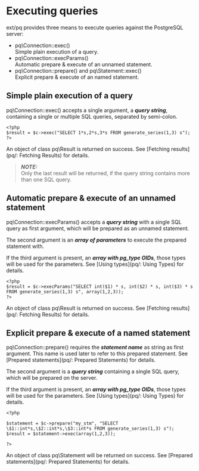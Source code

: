 # Executing queries

ext/pq provides three means to execute queries against the PostgreSQL server:

* pq\Connection::exec()  
  Simple plain execution of a query.
* pq\Connection::execParams()  
  Automatic prepare & execute of an unnamed statement.
* pq\Connection::prepare() and pq\Statement::exec()  
  Explicit prepare & execute of an named statement.


## Simple plain execution of a query

pq\Connection::exec() accepts a single argument, a ***query string***, containing a single or multiple SQL queries, separated by semi-colon.  

	<?php
	$result = $c->exec("SELECT 1*s,2*s,3*s FROM generate_series(1,3) s");
	?>

An object of class pq\Result is returned on success. See [Fetching results](pq/: Fetching Results) for details.

> ***NOTE:***  
> Only the last result will be returned, if the query string contains more than one SQL query.


## Automatic prepare & execute of an unnamed statement

pq\Connection::execParams() accepts a ***query string*** with a single SQL query as first argument, which will be prepared as an unnamed statement.

The second argument is an ***array of parameters*** to execute the prepared statement with.

If the third argument is present, an ***array with pg_type OIDs***, those types will be used for the parameters. See [Using types](pq/: Using Types) for details.

	<?php
	$result = $c->execParams("SELECT int($1) * s, int($2) * s, int($3) * s FROM generate_series(1,3) s", array(1,2,3));
	?>

An object of class pq\Result is returned on success. See [Fetching results](pq/: Fetching Results) for details.


## Explicit prepare & execute of a named statement

pq\Connection::prepare() requires the ***statement name*** as string as first argument. This name is used later to refer to this prepared statement. See [Prepared statements](pq/: Prepared Statements) for details.

The second argument is a ***query string*** containing a single SQL query, which will be prepared on the server.

If the third argument is present, an ***array with pg_type OIDs***, those types will be used for the parameters. See [Using types](pq/: Using Types) for details.

	<?php
	
	$statement = $c->prepare("my_stm", "SELECT \$1::int*s,\$2::int*s,\$3::int*s FROM generate_series(1,3) s");
	$result = $statement->exec(array(1,2,3));
	
	?>

An object of class pq\Statement will be returned on success. See [Prepared statements](pq/: Prepared Statements) for details.
